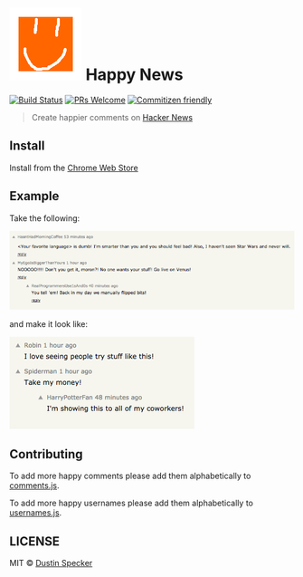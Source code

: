 # ![Happy News icon](/icon.png) Happy News
[![Build Status](https://travis-ci.org/dustinspecker/happy-news.svg)](https://travis-ci.org/dustinspecker/happy-news)
[![PRs Welcome](https://img.shields.io/badge/PRs-welcome-brightgreen.svg?style=flat-square)](http://makeapullrequest.com)
[![Commitizen friendly](https://img.shields.io/badge/commitizen-friendly-brightgreen.svg)](http://commitizen.github.io/cz-cli/)

> Create happier comments on [Hacker News](https://news.ycombinator.com/)

## Install

Install from the [Chrome Web Store](https://chrome.google.com/webstore/detail/happy-news/ndldkhjhhnkgnnbbgdmpoaopnikopbjj)

## Example

Take the following:

![Not so happy comments](/assets/before.png)

and make it look like:

![Happy comments](/assets/after.png)

## Contributing

To add more happy comments please add them alphabetically to [comments.js](comments.js).

To add more happy usernames please add them alphabetically to [usernames.js](usernames.js).

## LICENSE
MIT © [Dustin Specker](https://github.com/dustinspecker)
